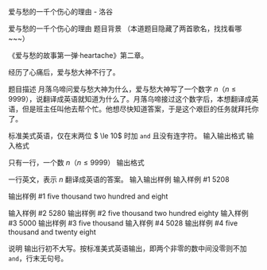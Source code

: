 



爱与愁的一千个伤心的理由 - 洛谷














爱与愁的一千个伤心的理由
题目背景
（本道题目隐藏了两首歌名，找找看哪~~~）

《爱与愁的故事第一弹·heartache》第二章。

经历了心痛后，爱与愁大神不行了。

题目描述
月落乌啼问爱与愁大神为什么，爱与愁大神写了一个数字 $n$（$n \le 9999$），说翻译成英语就知道为什么了。月落乌啼接过这个数字后，本想翻译成英语，但是班主任叫他去帮个忙。他想尽快知道答案，于是这个艰巨的任务就拜托你了。

标准美式英语，仅在末两位 $ \le 10$ 时加 `and` 且没有连字符。
输入输出格式
输入格式

只有一行，一个数 $n$（$n \le 9999$）
输出格式

一行英文，表示 $n$ 翻译成英语的答案。
输入输出样例
输入样例 #1
5208

输出样例 #1
five thousand two hundred and eight

输入样例 #2
5280
输出样例 #2
five thousand two hundred eighty
输入样例 #3
5000
输出样例 #3
five thousand
输入样例 #4
5028
输出样例 #4
five thousand and twenty eight

说明
输出行初不大写。按标准美式英语输出，即两个非零的数中间没零则不加 `and`，行末无句号。






